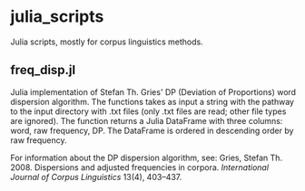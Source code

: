 # julia_scripts
Julia scripts, mostly for corpus linguistics methods.

## freq_disp.jl

Julia implementation of Stefan Th. Gries' DP (Deviation of Proportions) word dispersion algorithm. The functions takes as input a string with the pathway to the input directory with .txt files (only .txt files are read; other file types are ignored). The function returns a Julia DataFrame with three columns: word, raw frequency, DP. The DataFrame is ordered in descending order by raw frequency.

For information about the DP dispersion algorithm, see:
Gries, Stefan Th. 2008. Dispersions and adjusted frequencies in corpora. *International Journal of Corpus Linguistics* 13(4), 403–437.

